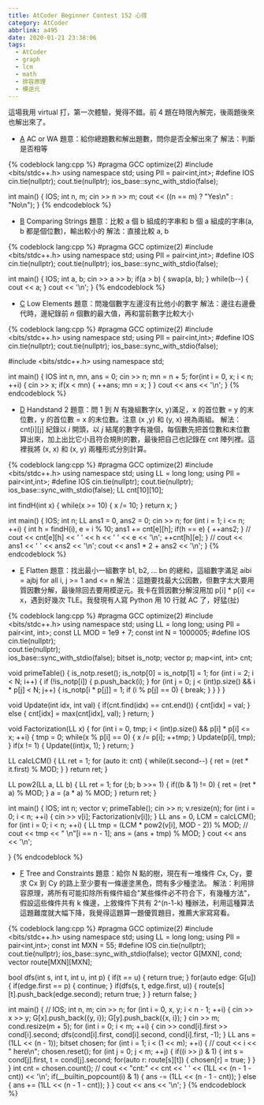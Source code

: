 ```yaml
---
title: AtCoder Beginner Contest 152 心得
category: AtCoder
abbrlink: a495
date: 2020-01-21 23:38:06
tags:
  - AtCoder
  - graph
  - lcm
  - math
  - 排容原理
  - 模逆元
---
```

這場我用 virtual 打，第一次體驗，覺得不錯。前 4 題在時限內解完，後兩題後來也解出來了。
<!-- more -->
* [A](https://atcoder.jp/contests/abc152/tasks/abc152_a) AC or WA
題意：給你總題數和解出題數，問你是否全解出來了
解法：判斷是否相等

{% codeblock lang:cpp %}
#pragma GCC optimize(2)
#include <bits/stdc++.h>
using namespace std;
using PII = pair<int,int>;
#define IOS cin.tie(nullptr); cout.tie(nullptr); ios_base::sync_with_stdio(false);

int main()
{
    IOS;
    int n, m;
    cin >> n >> m;
    cout << ((n == m) ? "Yes\n" : "No\n");
}
{% endcodeblock %}

* [B](https://atcoder.jp/contests/abc152/tasks/abc152_b) Comparing Strings
題意：比較 a 個 b 組成的字串和 b 個 a 組成的字串(a, b 都是個位數)，輸出較小的
解法：直接比較 a, b

{% codeblock lang:cpp %}
#pragma GCC optimize(2)
#include <bits/stdc++.h>
using namespace std;
using PII = pair<int,int>;
#define IOS cin.tie(nullptr); cout.tie(nullptr); ios_base::sync_with_stdio(false);

int main()
{
    IOS;
    int a, b;
    cin >> a >> b;
    if(a > b)
    {
        swap(a, b);
    }
    while(b--)
    {
        cout << a;
    }
    cout << '\n';
}
{% endcodeblock %}

* [C](https://atcoder.jp/contests/abc152/tasks/abc152_c) Low Elements
題意：問幾個數字左邊沒有比他小的數字
解法：邊往右邊疊代時，邊紀錄前 $n$ 個數的最大值，再和當前數字比較大小

{% codeblock lang:cpp %}
#pragma GCC optimize(2)
#include <bits/stdc++.h>
using namespace std;
using PII = pair<int,int>;
#define IOS cin.tie(nullptr); cout.tie(nullptr); ios_base::sync_with_stdio(false);

#include <bits/stdc++.h>
using namespace std;

int main()
{
    IOS
    int n, mn, ans = 0;
    cin >> n;
    mn = n + 5;
    for(int i = 0, x; i < n; ++i)
    {
        cin >> x;
        if(x < mn)
        {
            ++ans;
            mn = x;
        }
    }
    cout << ans << '\n';
}
{% endcodeblock %}

* [D](https://atcoder.jp/contests/abc152/tasks/abc152_d) Handstand 2
題意：問 $1$ 到 $N$ 有幾組數字(x, y)滿足，x 的首位數 = y 的末位數，y 的首位數 = x 的末位數。注意 (x ,y) 和 (y, x) 視為兩組。
解法：cnt[i][j] 紀錄以 $i$ 開頭，以 $j$ 結尾的數字有幾個，每個數先把首位數和末位數算出來，加上出比它小且符合規則的數，最後把自己也記錄在 cnt 陣列裡。這裡我將 (x, x) 和 (x, y) 兩種形式分別計算。

{% codeblock lang:cpp %}
#pragma GCC optimize(2)
#include <bits/stdc++.h>
using namespace std;
using LL = long long;
using PII = pair<int,int>;
#define IOS cin.tie(nullptr); cout.tie(nullptr); ios_base::sync_with_stdio(false);
LL cnt[10][10];

int findH(int x)
{
    while(x >= 10)
    {
        x /= 10;
    }
    return x;
}

int main()
{
    IOS;
    int n;
    LL ans1 = 0, ans2 = 0;
    cin >> n;
    for (int i = 1; i <= n; ++i)
    {
        int h = findH(i), e = i % 10;
        ans1 += cnt[e][h];
        if(h == e)
        {
            ++ans2;
        }
        // cout << cnt[e][h] << ' ' << h << ' ' << e << '\n';
        ++cnt[h][e];
    }
    // cout << ans1 << ' ' << ans2 << '\n';
    cout << ans1 * 2 + ans2 << '\n';
}
{% endcodeblock %}

* [E](https://atcoder.jp/contests/abc152/tasks/abc152_e) Flatten
題意：找出最小一組數字 b1, b2, ... bn 的總和，這組數字滿足 aibi = ajbj for all i, j >= 1 and <= n
解法：這題要找最大公因數，但數字太大要用質因數分解，最後除回去要用模逆元。我卡在質因數分解沒用加 p[i] * p[i] <= x，遇到好幾次 TLE。我發現有人寫 Python 用 10 行就 AC 了，好猛(扯)

{% codeblock lang:cpp %}
#pragma GCC optimize(2)
#include <bits/stdc++.h>
using namespace std;
using LL = long long;
using PII = pair<int, int>;
const LL MOD = 1e9 + 7;
const int N = 1000005;
#define IOS                                                                    \
    cin.tie(nullptr);                                                          \
    cout.tie(nullptr);                                                         \
    ios_base::sync_with_stdio(false);
bitset<N> is_notp;
vector<int> p;
map<int, int> cnt;

void primeTable()
{
    is_notp.reset();
    is_notp[0] = is_notp[1] = 1;
    for (int i = 2; i < N; i++)
    {
        if (!is_notp[i])
        {
            p.push_back(i);
        }
        for (int j = 0; j < (int)p.size() && i * p[j] < N; j++)
        {
            is_notp[i * p[j]] = 1;
            if (i % p[j] == 0)
            {
                break;
            }
        }
    }
}

void Update(int idx, int val)
{
    if(cnt.find(idx) == cnt.end())
    {
        cnt[idx] = val;
    }
    else
    {
        cnt[idx] = max(cnt[idx], val);
    }
    return;
}

void Factorization(LL x)
{
    for (int i = 0, tmp; i < (int)p.size() && p[i] * p[i] <= x; ++i)
    {
        tmp = 0;
        while(x % p[i] == 0)
        {
            x /= p[i];
            ++tmp;
        }
        Update(p[i], tmp);
    }
    if(x != 1)
    {
        Update((int)x, 1);
    }
    return;
}

LL calcLCM() {
    LL ret = 1;
    for (auto it: cnt)
    {
        while(it.second--)
        {
            ret = (ret * it.first) % MOD;
        }
    }
    return ret;
}

LL pow2(LL a, LL b)
{ 
    LL ret = 1;
    for (;b; b >>= 1)
    {
        if((b & 1) != 0)
        {
            ret = (ret * a) % MOD;
        }
        a = (a * a) % MOD;
    }
    return ret;
}

int main()
{
    IOS;
    int n;
    vector<LL> v;
    primeTable();
    cin >> n;
    v.resize(n);
    for (int i = 0; i < n; ++i)
    {
        cin >> v[i];
        Factorization(v[i]);
    }
    LL ans = 0, LCM = calcLCM();
    for (int i = 0; i < n; ++i)
    {
        LL tmp = (LCM * pow2(v[i], MOD - 2)) % MOD;
        // cout << tmp << " \n"[i == n - 1];
        ans = (ans + tmp) % MOD;
    }
    cout << ans << '\n';

}
{% endcodeblock %}

* [F](https://atcoder.jp/contests/abc152/tasks/abc152_f) Tree and Constraints
題意：給你 N 點的樹，現在有一堆條件 Cx, Cy，要求 Cx 到 Cy 的路上至少要有一條邊塗黑色，問有多少種塗法。
解法：利用排容原理，將所有可能扣除所有條件組合"某些條件必不符合下，有幾種方法"，假設這些條件共有 k 條邊，上敘條件下共有 2^(n-1-k) 種辦法，利用這種算法這題難度就大幅下降，我覺得這題算一題優質題目，推薦大家寫寫看。

{% codeblock lang:cpp %}
#pragma GCC optimize(2)
#include <bits/stdc++.h>
using namespace std;
using LL = long long;
using PII = pair<int,int>;
const int MXN = 55;
#define IOS cin.tie(nullptr); cout.tie(nullptr); ios_base::sync_with_stdio(false);
vector<PII> G[MXN], cond;
vector<int> route[MXN][MXN];

bool dfs(int s, int t, int u, int p)
{
    if(t == u)
    {
        return true;
    }
    for(auto edge: G[u])
    {
        if(edge.first == p)
        {
            continue;
        }
        if(dfs(s, t, edge.first, u))
        {
            route[s][t].push_back(edge.second);
            return true;
        }
    }
    return false;
}

int main()
{
    // IOS;
    int n, m;
    cin >> n;
    for (int i = 0, x, y; i < n - 1; ++i)
    {
        cin >> x >> y;
        G[x].push_back({y, i});
        G[y].push_back({x, i});
    }
    cin >> m;
    cond.resize(m + 5);
    for (int i = 0; i < m; ++i)
    {
        cin >> cond[i].first >> cond[i].second;
        dfs(cond[i].first, cond[i].second, cond[i].first, -1);
    }
    LL ans = (1LL << (n - 1));
    bitset<MXN> chosen;
    for (int i = 1; i < (1 << m); ++i)
    {
        // cout << i << " here\n";
        chosen.reset();
        for (int j = 0; j < m; ++j)
        {
            if((i >> j) & 1)
            {
                int s = cond[j].first, t = cond[j].second;
                for(auto r: route[s][t])
                {
                    chosen[r] = true;
                }
            }
        }
        int cnt = chosen.count();
        // cout << "cnt:" << cnt << ' ' << (1LL << (n - 1 - cnt)) << '\n';
        if(__builtin_popcount(i) & 1)
        {
            ans -= (1LL << (n - 1 - cnt));
        }
        else
        {
            ans += (1LL << (n - 1 - cnt));
        }
    }
    cout << ans << '\n';
}
{% endcodeblock %}
